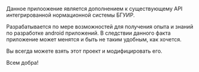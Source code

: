 Данное прилоожение является дополнением к существующему API интегрированной нормационной системы БГУИР.

Разрабатывается по мере возможностей для получения опыта и знаний по разработке android приложений.
В следствии данного факта приложение может менятся и быть не таким удобным, как хочется. 


Вы всегда можете взять этот проект и модифицировать его.

Всем добра!
